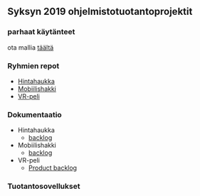 ## Syksyn 2019 ohjelmistotuotantoprojektit

### parhaat käytänteet

ota mallia [täältä](https://github.com/ohtu-ohjaajat/OhTuHistory/blob/master/reference.md)

### Ryhmien repot

- [Hintahaukka](https://github.com/Hintahaukka)
- [Mobiilishakki](https://github.com/Mobiilishakki/Mobiilishakki)
- [VR-peli](https://github.com/ohtuprojekti-farmasia/farmasia-vr)

### Dokumentaatio

- Hintahaukka
  - [backlog](https://docs.google.com/spreadsheets/d/1Mazq4EFbfbMsLPeCpOckbu11LNR1Ki2RiNf460z-rpU/edit#gid=517998298)
- Mobiilishakki 
  - [backlog](https://docs.google.com/spreadsheets/d/1zG-0s1h2mIXxn2nuR7uvuNg6FT7avz7rtKZj1EuxpaE/edit#gid=1)
- VR-peli
  - [Product backlog](https://github.com/ohtuprojekti-farmasia/farmasia-vr/projects/1)

### Tuotantosovellukset
